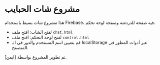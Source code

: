 # مشروع شات الحبايب

هذا مشروع شات بسيط باستخدام Firebase، فيه صفحة للدردشة وصفحة لوحة تحكم.

- لفتح الشات: افتح ملف `chat.html`  
- لفتح لوحة التحكم: افتح ملف `control.html`  
- قم بتعيين اسم المستخدم والدور في الـ localStorage عبر أدوات المطور في المتصفح.

تم تطوير المشروع بواسطة [ايمن].
